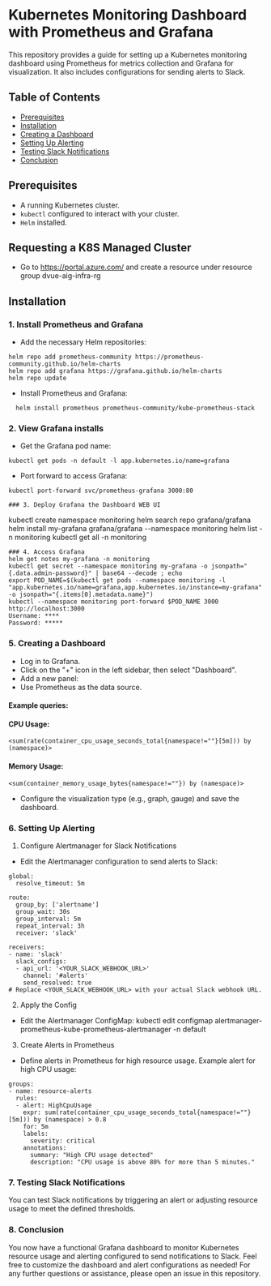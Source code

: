 
# Kubernetes Monitoring Dashboard with Prometheus and Grafana

This repository provides a guide for setting up a Kubernetes monitoring dashboard using Prometheus for metrics collection and Grafana for visualization. It also includes configurations for sending alerts to Slack.

## Table of Contents

- [Prerequisites](#prerequisites)
- [Installation](#installation)
- [Creating a Dashboard](#creating-a-dashboard)
- [Setting Up Alerting](#setting-up-alerting)
- [Testing Slack Notifications](#testing-slack-notifications)
- [Conclusion](#conclusion)

## Prerequisites

- A running Kubernetes cluster.
- `kubectl` configured to interact with your cluster.
- `Helm` installed.

## Requesting a K8S Managed Cluster

- Go to https://portal.azure.com/ and create a resource under resource group dvue-aig-infra-rg

## Installation

### 1. Install Prometheus and Grafana

- Add the necessary Helm repositories:
```
helm repo add prometheus-community https://prometheus-community.github.io/helm-charts
helm repo add grafana https://grafana.github.io/helm-charts
helm repo update
```
- Install Prometheus and Grafana:
```
  helm install prometheus prometheus-community/kube-prometheus-stack
```
### 2. View Grafana installs
- Get the Grafana pod name:
```
kubectl get pods -n default -l app.kubernetes.io/name=grafana
```
- Port forward to access Grafana:
```
kubectl port-forward svc/prometheus-grafana 3000:80

### 3. Deploy Grafana the Dashboard WEB UI
```
kubectl create namespace monitoring
helm search repo grafana/grafana
helm install my-grafana grafana/grafana --namespace monitoring
helm list -n monitoring
kubectl get all -n monitoring
```
### 4. Access Grafana
helm get notes my-grafana -n monitoring
kubectl get secret --namespace monitoring my-grafana -o jsonpath="{.data.admin-password}" | base64 --decode ; echo
export POD_NAME=$(kubectl get pods --namespace monitoring -l "app.kubernetes.io/name=grafana,app.kubernetes.io/instance=my-grafana" -o jsonpath="{.items[0].metadata.name}")
kubectl --namespace monitoring port-forward $POD_NAME 3000
http://localhost:3000
Username: ****
Password: *****
```

### 5. Creating a Dashboard
- Log in to Grafana.
- Click on the "+" icon in the left sidebar, then select "Dashboard".
- Add a new panel:
- Use Prometheus as the data source.
#### Example queries:

#### CPU Usage:
```
<sum(rate(container_cpu_usage_seconds_total{namespace!=""}[5m])) by (namespace)>
```

#### Memory Usage:
```
<sum(container_memory_usage_bytes{namespace!=""}) by (namespace)>
```
- Configure the visualization type (e.g., graph, gauge) and save the dashboard.

### 6. Setting Up Alerting

1. Configure Alertmanager for Slack Notifications
- Edit the Alertmanager configuration to send alerts to Slack:
```
global:
  resolve_timeout: 5m

route:
  group_by: ['alertname']
  group_wait: 30s
  group_interval: 5m
  repeat_interval: 3h
  receiver: 'slack'

receivers:
- name: 'slack'
  slack_configs:
  - api_url: '<YOUR_SLACK_WEBHOOK_URL>'
    channel: '#alerts'
    send_resolved: true
# Replace <YOUR_SLACK_WEBHOOK_URL> with your actual Slack webhook URL.
```
2. Apply the Config
- Edit the Alertmanager ConfigMap: kubectl edit configmap alertmanager-prometheus-kube-prometheus-alertmanager -n default

3. Create Alerts in Prometheus
- Define alerts in Prometheus for high resource usage. Example alert for high CPU usage:
```
groups:
- name: resource-alerts
  rules:
  - alert: HighCpuUsage
    expr: sum(rate(container_cpu_usage_seconds_total{namespace!=""}[5m])) by (namespace) > 0.8
    for: 5m
    labels:
      severity: critical
    annotations:
      summary: "High CPU usage detected"
      description: "CPU usage is above 80% for more than 5 minutes."
```

### 7. Testing Slack Notifications
You can test Slack notifications by triggering an alert or adjusting resource usage to meet the defined thresholds.

### 8. Conclusion
You now have a functional Grafana dashboard to monitor Kubernetes resource usage and alerting configured to send notifications to Slack. Feel free to customize the dashboard and alert configurations as needed!
For any further questions or assistance, please open an issue in this repository.




